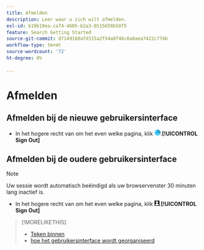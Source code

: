 ```yaml
---
title: Afmelden
description: Leer waar u zich wilt afmelden.
exl-id: b19b19ea-ca74-4605-b2a3-0515659b58f5
feature: Search Getting Started
source-git-commit: d7149168afd315a2f54a0f46c8a8aea7422c774b
workflow-type: tm+mt
source-wordcount: '72'
ht-degree: 0%

---
```


# Afmelden

## Afmelden bij de nieuwe gebruikersinterface

* In het hogere recht van om het even welke pagina, klik ![ Rekening van de Rekening ](/help/search-social-commerce/assets/account.png ", en klik dan ").**[!UICONTROL Sign Out]**

## Afmelden bij de oudere gebruikersinterface

>[!NOTE]
>
>Uw sessie wordt automatisch beëindigd als uw browservenster 30 minuten lang inactief is.

* In het hogere recht van om het even welke pagina, klik ![ het profiel van de Gebruiker 1&rbrace; ](/help/search-social-commerce/assets/user-profile.png ", en klik dan ").**[!UICONTROL Sign Out]**

>[!MORELIKETHIS]
>
>* [ Teken binnen ](sign-in.md)
>* [ hoe het gebruikersinterface wordt georganiseerd ](user-interface.md)
